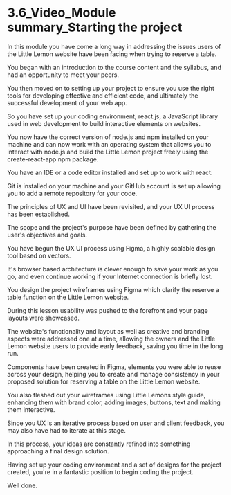 # 3.6_Video_Module summary_Starting the project


In this module you have come a long way in addressing the issues users of the Little Lemon website have been facing when trying to reserve a table.

You began with an introduction to the course content and the syllabus, and had an opportunity to meet your peers.

You then moved on to setting up your project to ensure you use the right tools for developing effective and efficient code, and ultimately the successful development of your web app.

So you have set up your coding environment, react.js, a JavaScript library used in web development to build interactive elements on websites.

You now have the correct version of node.js and npm installed on your machine and can now work with an operating system that allows you to interact with node.js and build the Little Lemon project freely using the create-react-app npm package.

You have an IDE or a code editor installed and set up to work with react.

Git is installed on your machine and your GitHub account is set up allowing you to add a remote repository for your code.

The principles of UX and UI have been revisited, and your UX UI process has been established.

The scope and the project's purpose have been defined by gathering the user's objectives and goals.

You have begun the UX UI process using Figma, a highly scalable design tool based on vectors.

It's browser based architecture is clever enough to save your work as you go, and even continue working if your Internet connection is briefly lost.

You design the project wireframes using Figma which clarify the reserve a table function on the Little Lemon website.

During this lesson usability was pushed to the forefront and your page layouts were showcased.

The website's functionality and layout as well as creative and branding aspects were addressed one at a time, allowing the owners and the Little Lemon website users to provide early feedback, saving you time in the long run.

Components have been created in Figma, elements you were able to reuse across your design, helping you to create and manage consistency in your proposed solution for reserving a table on the Little Lemon website.

You also fleshed out your wireframes using Little Lemons style guide, enhancing them with brand color, adding images, buttons, text and making them interactive.

Since you UX is an iterative process based on user and client feedback, you may also have had to iterate at this stage.

In this process, your ideas are constantly refined into something approaching a final design solution.

Having set up your coding environment and a set of designs for the project created, you're in a fantastic position to begin coding the project.

Well done.
